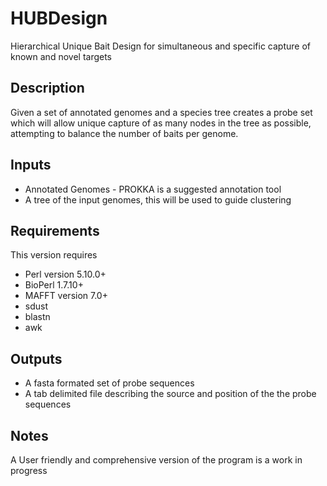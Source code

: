 # HUBDesign
Hierarchical Unique Bait Design for simultaneous and specific capture of known and novel targets

## Description
Given a set of annotated genomes and a species tree creates a probe set which will allow unique capture of as many nodes in the tree as possible,
attempting to balance the number of baits per genome.

## Inputs
* Annotated Genomes - PROKKA is a suggested annotation tool
* A tree of the input genomes, this will be used to guide clustering

## Requirements
This version requires
* Perl version 5.10.0+
* BioPerl 1.7.10+
* MAFFT version 7.0+
* sdust
* blastn
* awk

## Outputs
* A fasta formated set of probe sequences
* A tab delimited file describing the source and position of the the probe sequences

## Notes
A User friendly and comprehensive version of the program is a work in progress
